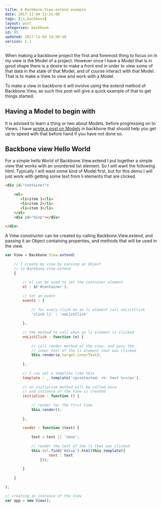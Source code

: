 ```yaml
---
title: A Backbone.View.extend example
date: 2017-11-04 13:31:00
tags: [js,backbone]
layout: post
categories: backbone
id: 85
updated: 2017-11-04 19:50:10
version: 1.1
---
```


When making a backbone project the first and foremost thing to focus on in my view is the Model of a project. However once I have a Model that is in good shape there is a desire to make a front end in order to view some of that data in the state of that Model, and of course interact with that Model. That is to make a View to view and work with a Model.

To make a view in backbone it will involve using the extend method of Backbone.View, as such this post will give a quick example of that to get things started.

<!-- more -->

## Having a Model to begin with

It is advised to learn a thing or two about Models, before progressing on to Views. I have [wrote a post on Models](/2017/11/02/backbone-model/) in backbone that should help you get up to speed with that before hand if you have not done so.

## Backbone view Hello World

For a simple hello World of Backbone.View.extend I put together a simple view that works with an unordered list element. So I will want the following html. Typically I will want some kind of Model first, but for this demo I will just work with getting some text from li elements that are clicked.

```html
<div id="container">
 
    <ul>
       <li>item 1</li>
       <li>item 2</li>
       <li>item 3</li>
    </ul>
    <div id="disp"></div>
 
</div>
```

A View constructor can be created by calling Backbone.View.extend, and passing it an Object containing properties, and methods that will be used in the view.

```js
var View = Backbone.View.extend(
 
    // I create my view by passing an Object
    // to Backbone.View.extend
    {
 
        // el can be used to set the container element
        el : $('#container'),
 
        // set an event
        events : {
 
            // for every click on an li element call onListClick
            'click li' : 'onListClick'
 
        },
 
        // the method to call when an li element is clicked
        onListClick : function (e) {
 
            // call render method of the view, and pass the
            // inner text of the li element that was clicked
            this.render(e.target.innerText);
 
        },
 
        // I can set a template like this
        template : _.template('<p>selected: <%- text %></p>'),
 
        // an initialize method will be called once
        // and instance of the View is created
        initialize : function () {
 
            // render for the first time
            this.render();
 
        },
 
        render : function (text) {
 
            text = text || 'none';
 
            // render the text of the li that was clicked
            this.$el.find('#disp').html(this.template({
                    text : text
                }));
 
        }
 
    }
 
);

// creating an instance of the View
var app = new View();
```
